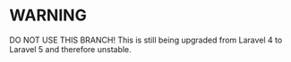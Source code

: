 # WARNING
DO NOT USE THIS BRANCH! This is still being upgraded from Laravel 4 to Laravel 5 and therefore unstable.

